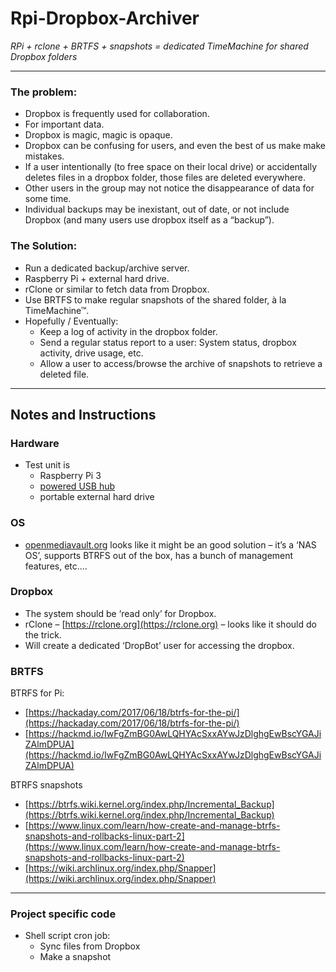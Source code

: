 # Rpi-Dropbox-Archiver

*RPi + rclone + BRTFS + snapshots = dedicated TimeMachine for shared Dropbox folders*

- - - - - 


### The problem:

- Dropbox is frequently used for collaboration.
- For important data.
- Dropbox is magic, magic is opaque.
- Dropbox can be confusing for users, and even the best of us make make mistakes.
- If a user intentionally (to free space on their local drive) or accidentally deletes files in a dropbox folder, those files are deleted everywhere.
- Other users in the group may not notice the disappearance of data for some time.
- Individual backups may be inexistant, out of date, or not include Dropbox (and many users use dropbox itself as a “backup”).

### The Solution:

- Run a dedicated backup/archive server. 
- Raspberry Pi + external hard drive.
- rClone or similar to fetch data from Dropbox.
- Use BRTFS to make regular snapshots of the shared folder, à la TimeMachine™.
- Hopefully / Eventually:
	- Keep a log of activity in the dropbox folder.
	- Send a regular status report to a user: System status, dropbox activity, drive usage, etc.
	- Allow a user to access/browse the archive of snapshots to retrieve a deleted file.

- - - - - 

## Notes and Instructions

### Hardware

- Test unit is 
	- Raspberry Pi 3
	- [powered USB hub](https://thepihut.com/products/7-port-usb-hub-for-the-raspberry-pi)
	- portable external hard drive

### OS

- [openmediavault.org](http://www.openmediavault.org) looks like it might be an good solution – it’s a ‘NAS OS’, supports BTRFS out of the box, has a bunch of management features, etc.…

### Dropbox 

- The system should be ‘read only’ for Dropbox.
- rClone – [https://rclone.org](https://rclone.org) – looks like it should do the trick.
- Will create a dedicated ‘DropBot’ user for accessing the dropbox.

### BRTFS

BTRFS for Pi:

- [https://hackaday.com/2017/06/18/btrfs-for-the-pi/](https://hackaday.com/2017/06/18/btrfs-for-the-pi/)
- [https://hackmd.io/IwFgZmBG0AwLQHYAcSxxAYwJzDlghgEwBscYGAJiZAlmDPUA](https://hackmd.io/IwFgZmBG0AwLQHYAcSxxAYwJzDlghgEwBscYGAJiZAlmDPUA)

BTRFS snapshots

- [https://btrfs.wiki.kernel.org/index.php/Incremental_Backup](https://btrfs.wiki.kernel.org/index.php/Incremental_Backup)
- [https://www.linux.com/learn/how-create-and-manage-btrfs-snapshots-and-rollbacks-linux-part-2](https://www.linux.com/learn/how-create-and-manage-btrfs-snapshots-and-rollbacks-linux-part-2)
- [https://wiki.archlinux.org/index.php/Snapper](https://wiki.archlinux.org/index.php/Snapper)

- - - - - 

### Project specific code

- Shell script cron job:
	- Sync files from Dropbox
	- Make a snapshot



